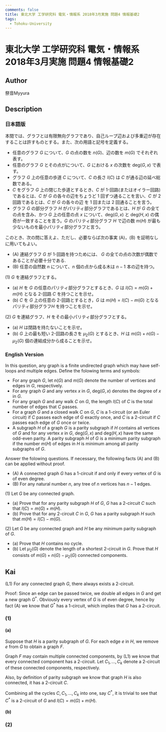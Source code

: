 ```yaml
---
comments: false
title: 東北大学 工学研究科 電気・情報系 2018年3月実施 問題4 情報基礎2
tags:
  - Tohoku-University
---
```

# 東北大学 工学研究科 電気・情報系 2018年3月実施 問題4 情報基礎2

## **Author**
祭音Myyura

## **Description**
### 日本語版
本間では、グラフとは有限無向グラフであり、自己ループ辺および多重辺が存在することは許すものとする。また、次の用語と記号を定義する。

- 任意のグラフ $G$ について、$G$ の点の数を $n(G)$、辺の数を $m(G)$ でそれぞれ表す。
- 任意のグラフ $G$ とその点がについて、$G$ における $x$ の次数を $\text{deg}(G, x)$ で表す。
- グラフ $G$ 上の任意の歩道 $C$ について、$C$ の長さ $l(C)$ は $C$ が通る辺の延べ総数である。
- $C$ をグラフ $G$ 上の閉じた歩道とするとき、$C$ が $1$-回路(またはオイラー回路)であるとは、$C$ が $G$ の各々の辺をちょうど $1$ 回ずつ通ることを言い、$C$ が $2$ 回路であるとは、$C$ が $G$ の各々の辺 を $1$ 回または $2$ 回通ることを言う。
- グラフ $G$ の部分グラフ $H$ がパリティ部分グラフであるとは、$H$ が $G$ の全ての点を含み、かつ $G$ 上の任意の点 $x$ について、$\text{deg}(G,x)$ と $\text{deg}(H,x)$ の偶奇が一致することを言う。$G$ のパリティ部分グラフ $H$ で辺の数 $m(H)$ が最も少ないものを最小パリティ部分グラフと言う。

このとき、次の問に答えよ、ただし、必要ならば次の事実 (A)，(B) を証明なしに用いてもよい。

- (A) 連結グラフ $G$ が $1$-回路を持つためには、 $G$ の全ての点の次数が偶数であることが必要十分である.
- (B) 任意の自然数 $n$ について、$n$ 個の点から成る木は $n-1$ 本の辺を持つ。

(1) $G$ を連結グラフとする。

- (a) $H$ を $G$ の任意のパリティ部分グラフとするとき、$G$ は $l(C)=m(G)+m(H)$ となる $2$-回路 $C$ を持つことを示せ。
- (b) $C$ を $G$ 上の任意の $2$-回路とするとき，$G$ は $m(H)= l(C) - m(G)$ となるパリティ部分グラフ$H$ を持つことを示せ。

(2) $G$ を連結グラフ、$H$ をその最小パリティ部分グラフとする。

- (a) $H$ は閉路を持たないことを示せ。
- (b) $G$ 上の最も短い $2$-回路の長さを $\mu_2(G)$ とするとき、$H$ は $m(G)+n(G)-\mu_2(G)$ 個の連結成分から成ることを示せ。

### English Version
In this question, any graph is a finite undirected graph which may have self-loops and multiple edges. Define the folowing terms and symbols:

- For any graph $G$, let $n(G)$ and $m(G)$ denote the number of vertices and edges in $G$, respectively.
- For any graph $G$ and any vertex $x$ in $G$, $\text{deg}(G, x)$ denotes the degree of $x$ in $G$.
- For any graph $G$ and any walk $C$ on $G$, the length $l(C)$ of $C$ is the total number of edges that $C$ passes.
- For a graph $G$ and a closed walk $C$ on $G$, $C$ is a 1-circuit (or an Euler circuit) if $C$ passes each edge of $G$ exactly once, and $C$ is a 2-circuit if $C$ passes each edge of $G$ once or twice.
- A subgraph $H$ of a graph $G$ is a parity subgraph if $H$ contains all vertices of $G$ and for any vertex $x$ in $G$, $\text{deg}(G, x)$ and $\text{deg}(H, x)$ have the same odd-even parity. A parity subgraph $H$ of $G$ is a minimum parity subgraph if the number $m(H)$ of edges in $H$ is minimum among all parity subgraphs of $G$.

Answer the folowing questions. If necessary, the following facts (A) and (B) can be applied without proof.

- (A) A connected graph $G$ has a 1-circuit if and only if every vertex of $G$ is of even degree.
- (B) For any natural number $n$, any tree of $n$ vertices has $n-1$ edges.

(1) Let $G$ be any connected graph.

- (a) Prove that for any parity subgraph $H$ of $G$, $G$ has a 2-circuit $C$ such that $l(C) = m(G) + m(H)$.
- (b) Prove that for any 2-circuit $C$ in $G$, $G$ has a parity subgraph $H$ such that $m(H) = l(C) - m(G)$.

(2) Let $G$ be any connected graph and $H$ be any minimum parity subgraph of $G$.

- (a) Prove that $H$ contains no cycle.
- (b) Let $\mu_2(G)$ denote the length of a shortest 2-circuit in $G$. Prove that $H$ consists of $m(G) +n(G) - \mu_2(G)$ connected components.

## **Kai**
(L1) For any connected graph $G$, there always exists a 2-circuit.

Proof: Since an edge can be passed twice, we double all edges in $G$ and get a new graph $G^*$.
Obviously every vertex of $G$ is of even degree, hence by fact (A) we know that $G^*$ has a 1-circuit, which implies that $G$ has a 2-circuit.

### (1)
#### (a)
Suppose that $H$ is a parity subgraph of $G$. For each edge $e$ in $H$, we remove $e$ from $G$ to obtain a graph $F$.

Graph $F$ may contain multiple connected components, by (L1) we know that every connected component has a 2-circuit. Let $C_1, \ldots, C_k$ denote a 2-circuit of these connected components, respectively.

Also, by definition of parity subgraph we know that graph $H$ is also connected, it has a 2-circuit $C$.

Combining all the cycles $C, C_1, \ldots, C_k$ into one, say $C^*$, it is trivial to see that $C^*$ is a 2-circuit of $G$ and $l(C) = m(G) + m(H)$.

#### (b)

### (2)